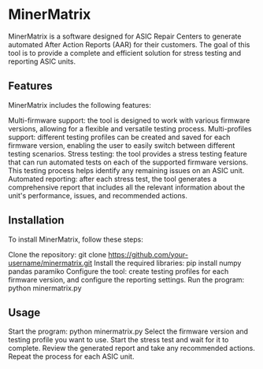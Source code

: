 # MinerMatrix
MinerMatrix is a software designed for ASIC Repair Centers to generate automated After Action Reports (AAR) for their customers. The goal of this tool is to provide a complete and efficient solution for stress testing and reporting ASIC units.
## Features
MinerMatrix includes the following features:

Multi-firmware support: the tool is designed to work with various firmware versions, allowing for a flexible and versatile testing process.
Multi-profiles support: different testing profiles can be created and saved for each firmware version, enabling the user to easily switch between different testing scenarios.
Stress testing: the tool provides a stress testing feature that can run automated tests on each of the supported firmware versions. This testing process helps identify any remaining issues on an ASIC unit.
Automated reporting: after each stress test, the tool generates a comprehensive report that includes all the relevant information about the unit's performance, issues, and recommended actions.


## Installation
To install MinerMatrix, follow these steps:

Clone the repository: git clone https://github.com/your-username/minermatrix.git
Install the required libraries: pip install numpy pandas paramiko
Configure the tool: create testing profiles for each firmware version, and configure the reporting settings.
Run the program: python minermatrix.py

## Usage
Start the program: python minermatrix.py
Select the firmware version and testing profile you want to use.
Start the stress test and wait for it to complete.
Review the generated report and take any recommended actions.
Repeat the process for each ASIC unit.

